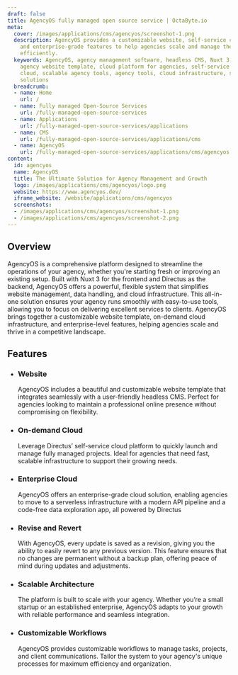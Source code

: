 ```yaml
---
draft: false
title: AgencyOS fully managed open source service | OctaByte.io
meta:
  cover: /images/applications/cms/agencyos/screenshot-1.png
  description: AgencyOS provides a customizable website, self-service cloud platform,
    and enterprise-grade features to help agencies scale and manage their operations
    efficiently.
  keywords: AgencyOS, agency management software, headless CMS, Nuxt 3, Directus backend,
    agency website template, cloud platform for agencies, self-service cloud, enterprise
    cloud, scalable agency tools, agency tools, cloud infrastructure, serverless agency
    solutions
  breadcrumb:
  - name: Home
    url: /
  - name: Fully managed Open-Source Services
    url: /fully-managed-open-source-services
  - name: Applications
    url: /fully-managed-open-source-services/applications
  - name: CMS
    url: /fully-managed-open-source-services/applications/cms
  - name: AgencyOS
    url: /fully-managed-open-source-services/applications/cms/agencyos
content:
  id: agencyos
  name: AgencyOS
  title: The Ultimate Solution for Agency Management and Growth
  logo: /images/applications/cms/agencyos/logo.png
  website: https://www.agencyos.dev/
  iframe_website: /website/applications/cms/agencyos
  screenshots:
  - /images/applications/cms/agencyos/screenshot-1.png
  - /images/applications/cms/agencyos/screenshot-2.png
---
```


## Overview

AgencyOS is a comprehensive platform designed to streamline the operations of your agency, whether you're starting fresh or improving an existing setup. Built with Nuxt 3 for the frontend and Directus as the backend, AgencyOS offers a powerful, flexible system that simplifies website management, data handling, and cloud infrastructure. This all-in-one solution ensures your agency runs smoothly with easy-to-use tools, allowing you to focus on delivering excellent services to clients. AgencyOS brings together a customizable website template, on-demand cloud infrastructure, and enterprise-level features, helping agencies scale and thrive in a competitive landscape.

## Features

- ### Website

  AgencyOS includes a beautiful and customizable website template that integrates seamlessly with a user-friendly headless CMS. Perfect for agencies looking to maintain a professional online presence without compromising on flexibility.

- ### On-demand Cloud

  Leverage Directus’ self-service cloud platform to quickly launch and manage fully managed projects. Ideal for agencies that need fast, scalable infrastructure to support their growing needs.

- ### Enterprise Cloud

  AgencyOS offers an enterprise-grade cloud solution, enabling agencies to move to a serverless infrastructure with a modern API pipeline and a code-free data exploration app, all powered by Directus

- ### Revise and Revert

  With AgencyOS, every update is saved as a revision, giving you the ability to easily revert to any previous version. This feature ensures that no changes are permanent without a backup plan, offering peace of mind during updates and adjustments.

- ### Scalable Architecture

  The platform is built to scale with your agency. Whether you’re a small startup or an established enterprise, AgencyOS adapts to your growth with reliable performance and seamless integration.

- ### Customizable Workflows

  AgencyOS provides customizable workflows to manage tasks, projects, and client communications. Tailor the system to your agency's unique processes for maximum efficiency and organization.
